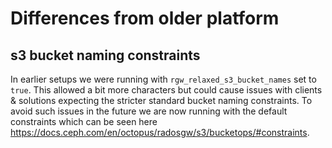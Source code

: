 # Differences from older platform 

## s3 bucket naming constraints

In earlier setups we were running with `rgw_relaxed_s3_bucket_names` set to `true`. This allowed a bit more characters but could cause issues with clients & solutions expecting the stricter standard bucket naming constraints. To avoid such issues in the future we are now running  with the default constraints which can be seen here <https://docs.ceph.com/en/octopus/radosgw/s3/bucketops/#constraints>.
